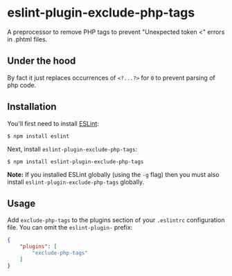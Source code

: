 # eslint-plugin-exclude-php-tags

A preprocessor to remove PHP tags to prevent "Unexpected token <" errors in .phtml files.

## Under the hood

By fact it just replaces occurrences of `<?...?>` for `0` to prevent parsing of php code.

## Installation

You'll first need to install [ESLint](http://eslint.org):

```
$ npm install eslint
```

Next, install `eslint-plugin-exclude-php-tags`:

```
$ npm install eslint-plugin-exclude-php-tags
```

**Note:** If you installed ESLint globally (using the `-g` flag) then you must also install `eslint-plugin-exclude-php-tags` globally.

## Usage

Add `exclude-php-tags` to the plugins section of your `.eslintrc` configuration file. You can omit the `eslint-plugin-` prefix:

```json
{
    "plugins": [
        "exclude-php-tags"
    ]
}
```
